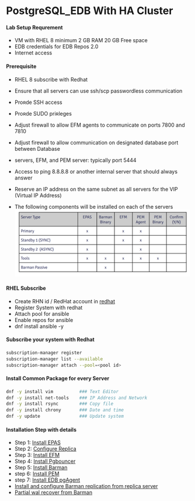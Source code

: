 # PostgreSQL_EDB With HA Cluster 

<!-- 
#### Chosen Architecture
![Architecture](ss/prereq_arch.png)
-->
#### Lab Setup Requrement 
- VM with RHEL 8 minimum 2 GB RAM 20 GB Free space 
- EDB credentials for EDB Repos 2.0
- Internet access 

#### Prerequisite
- RHEL 8 subscribe with Redhat 
- Ensure that all servers can use ssh/scp passwordless communication
- Proʀde SSH access
- Proʀde SUDO priʀleges
- Adjust firewall to allow EFM agents to communicate on ports 7800 and 7810
- Adjust firewall to allow communication on designated database port between Database
- servers, EFM, and PEM server: typically port 5444
- Access to ping 8.8.8.8 or another internal server that should always answer
- Reserve an IP address on the same subnet as all servers for the VIP (Virtual IP Address)

- The following components will be installed on each of the servers
![Components](ss/prereq1.png)


#### RHEL Subscribe

-   Create RHN id / RedHat account in [redhat](https://www.redhat.com/)
-   Register System with redhat
-   Attach pool for ansible
-   Enable repos for ansible
-   dnf install ansible -y

#### Subscribe your system with Redhat
```sh
subscription-manager register
subscription-manager list --available
subscription-manager attach --pool=<pool id>
```
#### Install Common Package for every Server 
```sh
dnf -y install vim          ### Text Editor
dnf -y install net-tools    ### IP Address and Network 
dnf -y install rsync        ### Copy file 
dnf -y install chrony       ### Date and time 
dnf -y update               ### Update system 
```

#### Installation Step with details 
- Step 1: [Install EPAS](https://github.com/oralinnet/PostgreSQL_EDB/blob/main/Install/Install_EPAS.md)
- Step 2: [Configure Replica](https://github.com/oralinnet/PostgreSQL_EDB/blob/main/Install/EPAS_Replica.md)
- Step 3: [Install EFM](https://github.com/oralinnet/PostgreSQL_EDB/blob/main/Install/EFM_Install.md)
- Step 4: [Install Pgbouncer](https://github.com/oralinnet/PostgreSQL_EDB/blob/main/Install/EDB_Pgbouncer_Install.md)
- Step 5: [Install Barman](https://github.com/oralinnet/PostgreSQL_EDB/blob/main/Install/Barman_install.md)
- step 6: [Install PEM](https://github.com/oralinnet/PostgreSQL_EDB/blob/main/Install/EDB_PEM_Install.md)
- step 7: [Install EDB pgAgent](https://github.com/oralinnet/PostgreSQL_EDB/blob/main/Install/Install_EDB_pgAgent.md)
- [Install and configure Barman replication from replica server](https://github.com/oralinnet/PostgreSQL_EDB/blob/main/Install/Barman_stream_replication.md)
- [Partial wal recover from Barman](https://github.com/oralinnet/PostgreSQL_EDB/blob/main/Install/Barman_recover_partial_wal.md)

